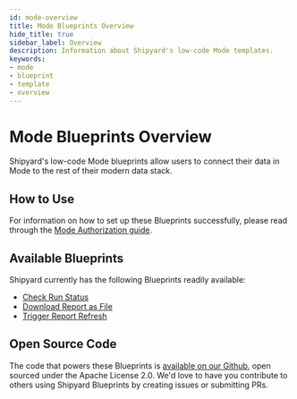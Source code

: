 ```yaml
---
id: mode-overview
title: Mode Blueprints Overview
hide_title: true
sidebar_label: Overview
description: Information about Shipyard's low-code Mode templates.
keywords:
- mode
- blueprint
- template
- overview
---
```


# Mode Blueprints Overview

Shipyard's low-code Mode blueprints allow users to connect their data in Mode to the rest of their modern data stack.

## How to Use
For information on how to set up these Blueprints successfully, please read through the [Mode Authorization guide](mode-authorization.md).

## Available Blueprints
Shipyard currently has the following Blueprints readily available: 
- [Check Run Status](mode-check-run-status.md)
- [Download Report as File](mode-download-report-as-file.md)
- [Trigger Report Refresh](mode-trigger-report-refresh.md)

## Open Source Code
The code that powers these Blueprints is [available on our Github](https://www.shipyardapp.com/docs/blueprint-library/mode/mode-overview/), open sourced under the Apache License 2.0. We'd love to have you contribute to others using Shipyard Blueprints by creating issues or submitting PRs.
